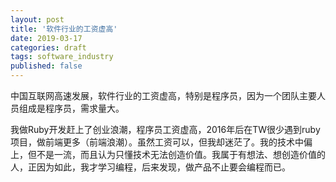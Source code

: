 ```yaml
---
layout: post
title: '软件行业的工资虚高'
date: 2019-03-17
categories: draft
tags: software_industry
published: false
---
```


中国互联网高速发展，软件行业的工资虚高，特别是程序员，因为一个团队主要人员组成是程序员，需求量大。

我做Ruby开发赶上了创业浪潮，程序员工资虚高，2016年后在TW很少遇到ruby项目，做前端更多（前端浪潮）。虽然工资可以，但我却迷茫了。我的技术中偏上，但不是一流，而且认为只懂技术无法创造价值。我属于有想法、想创造价值的人，正因为如此，我才学习编程，后来发现，做产品不止要会编程而已。
